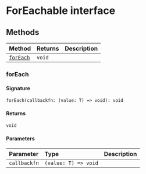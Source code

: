 # ForEachable interface













## Methods

| Method	   |  Returns	| Description|
|:-------------|:-------|:-----------|
|[`forEach`](#foreach)      | `void` |  |




### forEach



#### Signature
`forEach(callbackfn: (value: T) => void): void`

#### Returns
`void`


#### Parameters


| Parameter	   | Type    | Description |
|:-------------|:---------------|:------------|
| `callbackfn`    | `(value: T) => void` |  |

